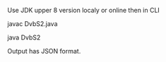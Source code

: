 Use JDK upper 8 version localy or online then in CLI

  javac DvbS2.java
  
  java DvbS2

Output has JSON format.
